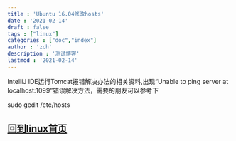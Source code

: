 ```yaml
---
title : 'Ubuntu 16.04修改hosts'
date : '2021-02-14'
draft : false
tags : ["linux"]
categories : ["doc","index"]
author : 'zch'
description : '测试博客'
lastmod : '2021-02-14'
---
```


IntelliJ IDE运行Tomcat报错解决办法的相关资料,出现“Unable to ping server at localhost:1099”错误解决方法，需要的朋友可以参考下

sudo gedit /etc/hosts
























##  [回到linux首页](index.md)
